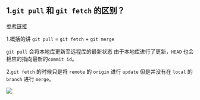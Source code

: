 ## 1.`git pull` 和 `git fetch` 的区别？


[参考链接](https://blog.csdn.net/u011534057/article/details/77505770)

1.概括的讲 `git pull` = `git fetch` + `git merge`


`git pull` 会将本地库更新至远程库的最新状态 由于本地库进行了更新，`HEAD` 也会相应的指向最新的`commit id`。

2.`git fetch` 的时候只是将 `remote` 的 `origin` 进行 `update`  但是并没有在 `local` 的 `branch` 进行 `merge`。

![](https://img-blog.csdn.net/20150104153019820?watermark/2/text/aHR0cDovL2Jsb2cuY3Nkbi5uZXQvYTE5ODgxMDI5/font/5a6L5L2T/fontsize/400/fill/I0JBQkFCMA==/dissolve/70/gravity/Center)

